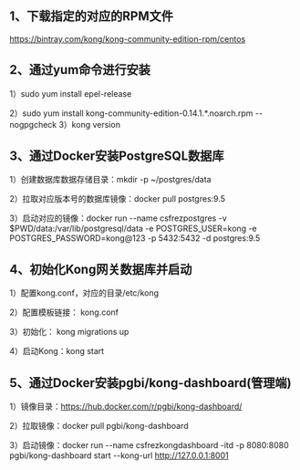 ## 1、下载指定的对应的RPM文件
https://bintray.com/kong/kong-community-edition-rpm/centos

## 2、通过yum命令进行安装
1）sudo yum install epel-release

2）sudo yum install kong-community-edition-0.14.1.*.noarch.rpm --nogpgcheck
3）kong version

## 3、通过Docker安装PostgreSQL数据库
1）创建数据库数据存储目录：mkdir -p ~/postgres/data 

2）拉取对应版本号的数据库镜像：docker pull postgres:9.5

3）启动对应的镜像：docker run --name csfrezpostgres -v $PWD/data:/var/lib/postgresql/data -e POSTGRES_USER=kong -e POSTGRES_PASSWORD=kong@123 -p 5432:5432 -d postgres:9.5

## 4、初始化Kong网关数据库并启动
1）配置kong.conf，对应的目录/etc/kong

2）配置模板链接： kong.conf

3）初始化：  kong migrations up 

4）启动Kong：kong start

## 5、通过Docker安装pgbi/kong-dashboard(管理端)
1）镜像目录：https://hub.docker.com/r/pgbi/kong-dashboard/

2）拉取镜像：docker pull pgbi/kong-dashboard

3）启动镜像：docker run --name csfrezkongdashboard -itd -p 8080:8080 pgbi/kong-dashboard start --kong-url http://127.0.0.1:8001
